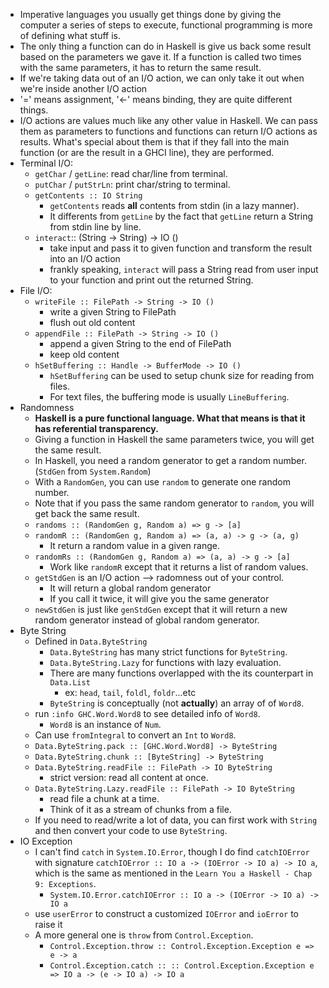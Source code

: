 * Imperative languages you usually get things done by giving the computer a series of steps to execute, functional programming is more of defining what stuff is.
* The only thing a function can do in Haskell is give us back some result based on the parameters we gave it. If a function is called two times with the same parameters, it has to return the same result.
* If we're taking data out of an I/O action, we can only take it out when we're inside another I/O action
* '=' means assignment, '<-' means binding, they are quite different things.
* I/O actions are values much like any other value in Haskell. We can pass them as parameters to functions and functions can return I/O actions as results. What's special about them is that if they fall into the main function (or are the result in a GHCI line), they are performed.
* Terminal I/O:
  - `getChar` / `getLine`: read char/line from terminal.
  - `putChar` / `putStrLn`: print char/string to terminal.
  - `getContents :: IO String` 
    - `getContents` reads **all** contents from stdin (in a lazy manner).
    - It differents from `getLine` by the fact that `getLine` return a String from stdin line by line.
  - `interact`:: (String -> String) -> IO ()
    - take input and pass it to given function and transform the result into an I/O action
    - frankly speaking, `interact` will pass a String read from user input to your function and print out the returned String.
* File I/O:
  - `writeFile :: FilePath -> String -> IO ()`
    - write a given String to FilePath
    - flush out old content
  - `appendFile :: FilePath -> String -> IO ()`
    - append a given String to the end of FilePath
    - keep old content
  - `hSetBuffering :: Handle -> BufferMode -> IO ()`
    - `hSetBuffering` can be used to setup chunk size for reading from files.
    - For text files, the buffering mode is usually `LineBuffering`.
* Randomness
  - **Haskell is a pure functional language. What that means is that it has referential transparency.**
  - Giving a function in Haskell the same parameters twice, you will get the same result.
  - In Haskell, you need a random generator to get a random number. (`StdGen` from `System.Random`)
  - With a `RandomGen`, you can use `random` to generate one random number.
  - Note that if you pass the same random generator to `random`, you will get back the same result.
  - `randoms :: (RandomGen g, Random a) => g -> [a]`
  - `randomR :: (RandomGen g, Random a) => (a, a) -> g -> (a, g)`
    - It return a random value in a given range.
  - `randomRs :: (RandomGen g, Random a) => (a, a) -> g -> [a]`
    - Work like `randomR` except that it returns a list of random values.
  - `getStdGen` is an I/O action --> radomness out of your control.
    - It will return a global random generator
    - If you call it twice, it will give you the same generator
  - `newStdGen` is just like `genStdGen` except that it will return a new random generator instead of global random generator.
* Byte String
  - Defined in `Data.ByteString`
    - `Data.ByteString` has many strict functions for `ByteString`.
    - `Data.ByteString.Lazy` for functions with lazy evaluation.
    - There are many functions overlapped with the its counterpart in `Data.List`
      - ex: `head`, `tail`, `foldl`, `foldr`...etc
    - `ByteString` is conceptually (not **actually**) an array of of `Word8`.
  - run `:info GHC.Word.Word8` to see detailed info of `Word8`.
    - `Word8` is an instance of `Num`.
  - Can use `fromIntegral` to convert an `Int` to `Word8`.
  - `Data.ByteString.pack :: [GHC.Word.Word8] -> ByteString`
  - `Data.ByteString.chunk :: [ByteString] -> ByteString`
  - `Data.ByteString.readFile :: FilePath -> IO ByteString`
    - strict version: read all content at once.
  - `Data.ByteString.Lazy.readFile :: FilePath -> IO ByteString`
    - read file a chunk at a time.
    - Think of it as a stream of chunks from a file.
  - If you need to read/write a lot of data, you can first work with `String` and then convert your code to use `ByteString`.
* IO Exception
  - I can't find `catch` in `System.IO.Error`, though I do find `catchIOError` with signature `catchIOError :: IO a -> (IOError -> IO a) -> IO a`, which is the same as mentioned in the `Learn You a Haskell - Chap 9: Exceptions`.
    - `System.IO.Error.catchIOError :: IO a -> (IOError -> IO a) -> IO a`
  - use `userError` to construct a customized `IOError` and `ioError` to raise it
  - A more general one is `throw` from `Control.Exception`.
    - `Control.Exception.throw :: Control.Exception.Exception e => e -> a`
    - `Control.Exception.catch :: :: Control.Exception.Exception e => IO a -> (e -> IO a) -> IO a`